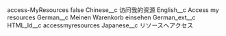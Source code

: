 <?xml version="1.0" encoding="UTF-8"?>
<CustomMetadata xmlns="http://soap.sforce.com/2006/04/metadata" xmlns:xsi="http://www.w3.org/2001/XMLSchema-instance" xmlns:xsd="http://www.w3.org/2001/XMLSchema">
    <label>access-MyResources</label>
    <protected>false</protected>
    <values>
        <field>Chinese__c</field>
        <value xsi:type="xsd:string">访问我的资源</value>
    </values>
    <values>
        <field>English__c</field>
        <value xsi:type="xsd:string">Access my resources</value>
    </values>
    <values>
        <field>German__c</field>
        <value xsi:type="xsd:string">Meinen Warenkorb einsehen</value>
    </values>
    <values>
        <field>German_ext__c</field>
        <value xsi:nil="true"/>
    </values>
    <values>
        <field>HTML_Id__c</field>
        <value xsi:type="xsd:string">accessmyresources</value>
    </values>
    <values>
        <field>Japanese__c</field>
        <value xsi:type="xsd:string">リソースへアクセス</value>
    </values>
</CustomMetadata>
